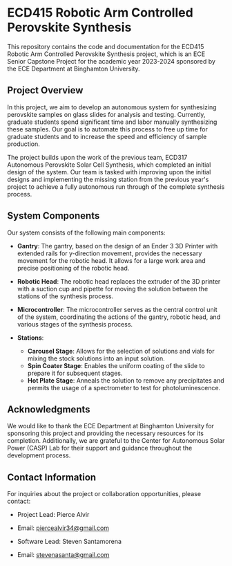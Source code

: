 # ECD415 Robotic Arm Controlled Perovskite Synthesis

This repository contains the code and documentation for the ECD415 Robotic Arm Controlled Perovskite Synthesis project, which is an ECE Senior Capstone Project for the academic year 2023-2024 sponsored by the ECE Department at Binghamton University.

## Project Overview

In this project, we aim to develop an autonomous system for synthesizing perovskite samples on glass slides for analysis and testing. Currently, graduate students spend significant time and labor manually synthesizing these samples. Our goal is to automate this process to free up time for graduate students and to increase the speed and efficiency of sample production.

The project builds upon the work of the previous team, ECD317 Autonomous Perovskite Solar Cell Synthesis, which completed an initial design of the system. Our team is tasked with improving upon the initial designs and implementing the missing station from the previous year's project to achieve a fully autonomous run through of the complete synthesis process.

## System Components

Our system consists of the following main components:

- **Gantry**: The gantry, based on the design of an Ender 3 3D Printer with extended rails for y-direction movement, provides the necessary movement for the robotic head. It allows for a large work area and precise positioning of the robotic head.

- **Robotic Head**: The robotic head replaces the extruder of the 3D printer with a suction cup and pipette for moving the solution between the stations of the synthesis process.

- **Microcontroller**: The microcontroller serves as the central control unit of the system, coordinating the actions of the gantry, robotic head, and various stages of the synthesis process.

- **Stations**:
  - **Carousel Stage**: Allows for the selection of solutions and vials for mixing the stock solutions into an input solution.
  - **Spin Coater Stage**: Enables the uniform coating of the slide to prepare it for subsequent stages.
  - **Hot Plate Stage**: Anneals the solution to remove any precipitates and permits the usage of a spectrometer to test for photoluminescence.

## Acknowledgments

We would like to thank the ECE Department at Binghamton University for sponsoring this project and providing the necessary resources for its completion. Additionally, we are grateful to the Center for Autonomous Solar Power (CASP) Lab for their support and guidance throughout the development process.

## Contact Information

For inquiries about the project or collaboration opportunities, please contact:

- Project Lead: Pierce Alvir
- Email: piercealvir34@gmail.com

- Software Lead: Steven Santamorena
- Email: stevenasanta@gmail.com